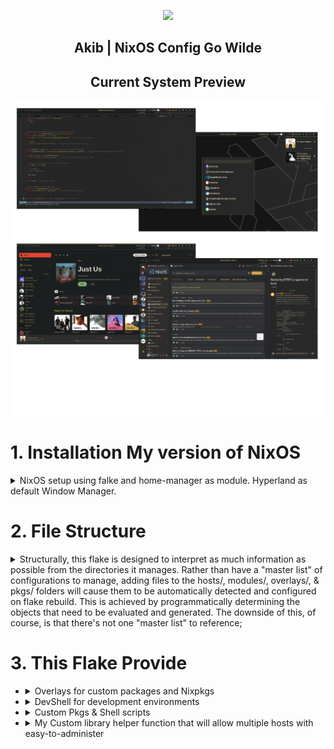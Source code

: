 <p align="center"><img src="https://i.imgur.com/NbxQ8MY.png" width=600px></p>

<h2 align="center">Akib | NixOS Config Go Wilde</h2>

<h2 align="center"> Current System Preview </h2>

![my current setup](./public/preview/Current.png)

# 1. Installation My version of NixOS

<details>

<summary>NixOS setup using falke and home-manager as module. Hyperland as default Window Manager.</summary>

## Installation Prerequisites

Before you begin, ensure you have the following:

- A Linux system with an EFI-enabled BIOS (for BIOS installations, adjust the commands accordingly).
- The disk identifier (`/dev/sdX`) for the target installation disk. Replace `sdX` with the appropriate disk identifier for your system.

## Installation Steps

**Install NixOS**

```bash
sudo su
nix-shell -p git --command 'nix run github:akibahmed229/nixos#akibOS --experimental-features "nix-command flakes"'
```

> **NOTE**:
> During the installation process, [akibOS](./pkgs/akibOS/default.nix) will prompt for the disk identifier (`/dev/sdX`) , hostname and the username. Replace `sdX` with the appropriate disk identifier for your system.
> also replace `hostname` with (available options: desktop, virt) and `username` with your desired username.
> the default password for the user is `123456` you can change it later.

Congratulations! You have successfully installed NixOS with a Btrfs filesystem. Enjoy your fault-tolerant, advanced feature-rich, and easy-to-administer system!

> **NOTE**:
> The Configuration will clone from this repository and will be placed in `/home/username/.config/flake` respectively.
> For more information about NixOS and its configuration options, refer to the official [NixOS documentation](https://nixos.org/).

**After installation:**

- Open a terminal with "Super + Return".
- Navigate to the `~/.config/flake` directory in the terminal.
- Fix permission issues by running these commands:

```bash
chown -R yourUserName:users *
chown -R yourUserName:users .*
```

</details>

# 2. File Structure

<details>
  <summary>Structurally, this flake is designed to interpret as much information as possible from the directories it manages. Rather than have a "master list" of configurations to manage, adding files to the hosts/, modules/, overlays/, & pkgs/ folders will cause them to be automatically detected and configured on flake rebuild. This is achieved by programmatically determining the objects that need to be evaluated and generated. The downside of this, of course, is that there's not one "master list" to reference;</summary>

- **Flake.nix** : Main flake file for defining the system configuration

  - **lib** : Library helper functions, providing a set of functions that can be used to mange stuff in a more concise way
  - **hosts** : Host-specific configuration files
  - **home-manager** : Configuration files for desktop environment & window manager
  - **modules** : Program-specific configuration files (includes custom and predefined modules for NixOS and Home Manager)
  - **overlays** : Customize pkgs & extend entries nixpkgs itself
  - **pkgs** : Nix derivations, custom packages, and shell scripts
  - **public** : Wallpaper folder, Template for different system, & GTK/QT themes and doc
  - **flake.lock** : Lock file for the flake inputs

- **_devShell/flake.nix_** : Flake file defining the development shell

</details>

# 3. This Flake Provide

- <details>
  <summary>Overlays for custom packages and Nixpkgs</summary>
  </br>

  You can also plug this into a flake to include it into a system configuration.

  ```nix
  {
      inputs = {
       akibOS.url = "github:akibahmed229/nixos";
      };
  }
  ```

  This input can then be used as an overlay to replace the default Nixpkgs with the custom one. (nixos , home-manager)

  ```nix
  {inputs, ... }:
  {
      nixpkgs.overlays = [
         inputs.akibOS.overlays.discord-overlay # pull the latest version of discord
         inputs.akibOS.overlays.nvim-overlay # my custom nvim with nixvim
         inputs.akibOS.overlays.flatpak-overlay # patch flatpak font
         inputs.akibOS.overlays.unstable-packages # pull pkgs from unstable. be accissible through `pkgs.unstable`
      ];
  }
  ```

  </details>

- <details>
   <summary>DevShell for development environments</summary>
   </br>
   
   you can access the development shell by running the following command:
   
   ```bash
   nix develop github:akibahmed229/nixos#kernel_build_env # kernel development environment
   nix develop github:akibahmed229/nixos#jupyter # jupyter development environment
   nix develop github:akibahmed229/nixos#gtk3_env # gtk3 development environment
   nix develop github:akibahmed229/nixos#prisma # prisma query engine
   ```

  </details>

- <details>
   <summary>Custom Pkgs & Shell scripts</summary>
   </br>
   
   you can access the shell scripts by running the following command:
   
   ```bash
   nix run github:akibahmed229/nixos#nix-update-input # this will update specific flake input of you flake.nix
   nix run github:akibahmed229/nixos#nixvim # you can try my custom nixvim
   nix run github:akibahmed229/nixos#wallpaper # you need to define your env variable $WALLPAPER
   ```

  You can also plug this into a flake to include it into a system configuration.

  ```nix
  {
      inputs = {
       akibOS.url = "github:akibahmed229/nixos";
      };
  }
  ```

  This input can then be used as Nixpkgs with the custom one. (nixos , home-manager)

  From NixOS Configuration

  ```nix
  {inputs, pkgs,... }:
  {
      environment.systemPackages = with pkgs; [
        inputs.akibOS.packages.${pkgs.system}.wallpaper # make sure you have set the env variable $WALLPAPER
        inputs.akibOS.packages.${pkgs.system}.custom_nsxiv # my modify version of nsxiv
      ];

      # custom pkgs for sddm theme for
      services.displayManager.sddm = {
        enable = true;
        theme = ''${inputs.akibOS.packages.${pkgs.system}.custom_sddm.override {
            imgLink = {
              url = "https://raw.githubusercontent.com/akibahmed229/nixos/main/public/wallpaper/nix-wallpaper-nineish-dark-gray.png"; # you can change the image for sddm theme
              sha256 = "07zl1dlxqh9dav9pibnhr2x1llywwnyphmzcdqaby7dz5js184ly"; # change the hash accordingly
            };
          }}'';
      };
  }
  ```

  From Home Manager

  ```nix
  {inputs, pkgs,... }:
  {
     home.packages  = with pkgs; [
        inputs.akibOS.packages.${pkgs.system}.wallpaper # make sure you have set the env variable $WALLPAPER
        inputs.akibOS.packages.${pkgs.system}.custom_nsxiv # my modify version of nsxiv
      ];
  }
  ```

  </details>

- <details>
     <summary>My Custom library helper function that will allow multiple hosts with easy-to-administer</summary>
     </br>

  NixOS configuration ( flake & home-manager as module) with my mkSystem lib function

  ```bash
    nix flake init -t github:akibahmed229/nixos#nixos
  ```

  Standalone home-manager configuration with my mkSystem lib function

  ```bash
    nix flake init -t github:akibahmed229/nixos#homeManager
  ```

  Nix-On-Droid configuration for Android (flake & home-manager as module) with my mkSystem lib function

  ```bash
    nix flake init -t github:akibahmed229/nixos#nixOnDroid
  ```

    </details>
